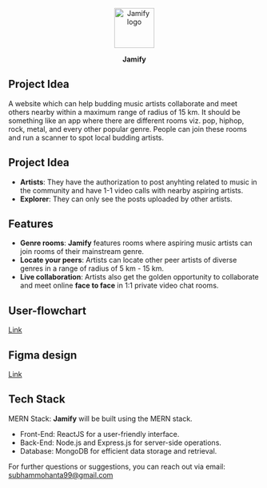 <p align="center"><img src="https://i.ibb.co/NtwV7mX/Group-1.png" width="80px" alt="Jamify logo"/></p>
<b><p align="center">Jamify</p></b>

<h2>Project Idea</h2>
A website which can help budding music artists collaborate and meet others nearby within a maximum range of radius of 15 km. It should be something like an app where there are different rooms viz. pop, hiphop, rock, metal, and every other popular genre. People can join these rooms and run a scanner to spot local budding artists.

<h2>Project Idea</h2>

 - **Artists**: They have the authorization to post anyhting related to music in the community and have 1-1 video calls with nearby aspiring artists.
 - **Explorer**: They can only see the posts uploaded by other artists.

 ## Features
 
  - **Genre rooms**: **Jamify** features rooms where aspiring music artists can join rooms of their mainstream genre.
  - **Locate your peers**: Artists can locate other peer artists of diverse genres in a range of radius of 5 km - 15 km.
  - **Live collaboration**: Artists also get the golden opportunity to collaborate and meet online **face to face** in 1:1 private video chat rooms.

## User-flowchart
[Link](https://www.figma.com/file/An90XkSegSDzitJOzmJUm1/Jamify?type=whiteboard&node-id=0%3A1&t=amiL27UgIQ7S1bgg-1)

## Figma design
[Link](https://www.figma.com/file/KOkgahrYonCOU6PIrblrD0/Jamify?type=design&node-id=0%3A1&mode=design&t=8iYhvJYsCMQNl355-1)

## Tech Stack
MERN Stack: **Jamify** will be built using the MERN stack.
 - Front-End: ReactJS for a user-friendly interface.
 - Back-End: Node.js and Express.js for server-side operations.
 - Database: MongoDB for efficient data storage and retrieval.

For further questions or suggestions, you can reach out via email: subhammohanta99@gmail.com

